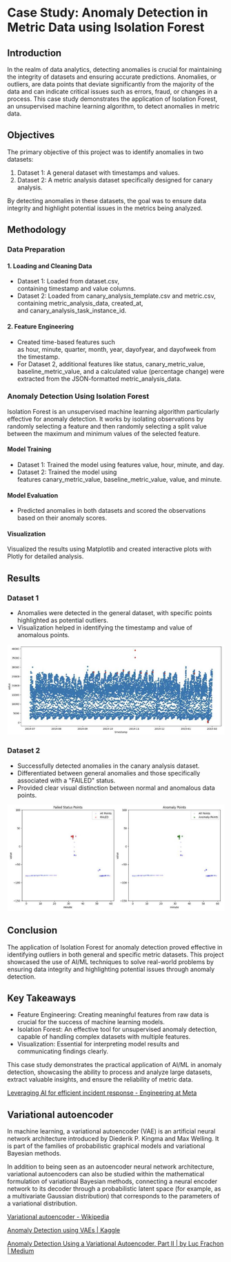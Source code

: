 # Case Study: Anomaly Detection in Metric Data using Isolation Forest

## Introduction

In the realm of data analytics, detecting anomalies is crucial for maintaining the integrity of datasets and ensuring accurate predictions. Anomalies, or outliers, are data points that deviate significantly from the majority of the data and can indicate critical issues such as errors, fraud, or changes in a process. This case study demonstrates the application of Isolation Forest, an unsupervised machine learning algorithm, to detect anomalies in metric data.

## Objectives

The primary objective of this project was to identify anomalies in two datasets:

1. Dataset 1: A general dataset with timestamps and values.
2. Dataset 2: A metric analysis dataset specifically designed for canary analysis.

By detecting anomalies in these datasets, the goal was to ensure data integrity and highlight potential issues in the metrics being analyzed.

## Methodology

### Data Preparation

#### 1. Loading and Cleaning Data

- Dataset 1: Loaded from dataset.csv, containing timestamp and value columns.
- Dataset 2: Loaded from canary_analysis_template.csv and metric.csv, containing metric_analysis_data, created_at, and canary_analysis_task_instance_id.

#### 2. Feature Engineering

- Created time-based features such as hour, minute, quarter, month, year, dayofyear, and dayofweek from the timestamp.
- For Dataset 2, additional features like status, canary_metric_value, baseline_metric_value, and a calculated value (percentage change) were extracted from the JSON-formatted metric_analysis_data.

### Anomaly Detection Using Isolation Forest

Isolation Forest is an unsupervised machine learning algorithm particularly effective for anomaly detection. It works by isolating observations by randomly selecting a feature and then randomly selecting a split value between the maximum and minimum values of the selected feature.

#### Model Training

- Dataset 1: Trained the model using features value, hour, minute, and day.
- Dataset 2: Trained the model using features canary_metric_value, baseline_metric_value, value, and minute.

#### Model Evaluation

- Predicted anomalies in both datasets and scored the observations based on their anomaly scores.

#### Visualization

Visualized the results using Matplotlib and created interactive plots with Plotly for detailed analysis.

## Results

### Dataset 1

- Anomalies were detected in the general dataset, with specific points highlighted as potential outliers.
- Visualization helped in identifying the timestamp and value of anomalous points.

![image](../../media/Screenshot%202024-07-17%20at%205.39.37%20PM.jpg)

### Dataset 2

- Successfully detected anomalies in the canary analysis dataset.
- Differentiated between general anomalies and those specifically associated with a "FAILED" status.
- Provided clear visual distinction between normal and anomalous data points.

![image](../../media/Screenshot%202024-07-17%20at%205.40.06%20PM.jpg)

## Conclusion

The application of Isolation Forest for anomaly detection proved effective in identifying outliers in both general and specific metric datasets. This project showcased the use of AI/ML techniques to solve real-world problems by ensuring data integrity and highlighting potential issues through anomaly detection.

## Key Takeaways

- Feature Engineering: Creating meaningful features from raw data is crucial for the success of machine learning models.
- Isolation Forest: An effective tool for unsupervised anomaly detection, capable of handling complex datasets with multiple features.
- Visualization: Essential for interpreting model results and communicating findings clearly.

This case study demonstrates the practical application of AI/ML in anomaly detection, showcasing the ability to process and analyze large datasets, extract valuable insights, and ensure the reliability of metric data.

[Leveraging AI for efficient incident response - Engineering at Meta](https://engineering.fb.com/2024/06/24/data-infrastructure/leveraging-ai-for-efficient-incident-response/)

## Variational autoencoder

In machine learning, a variational autoencoder (VAE) is an artificial neural network architecture introduced by Diederik P. Kingma and Max Welling. It is part of the families of probabilistic graphical models and variational Bayesian methods.

In addition to being seen as an autoencoder neural network architecture, variational autoencoders can also be studied within the mathematical formulation of variational Bayesian methods, connecting a neural encoder network to its decoder through a probabilistic latent space (for example, as a multivariate Gaussian distribution) that corresponds to the parameters of a variational distribution.

[Variational autoencoder - Wikipedia](https://en.wikipedia.org/wiki/Variational_autoencoder)

[Anomaly Detection using VAEs | Kaggle](https://www.kaggle.com/code/lucfrachon/anomaly-detection-using-vaes)

[Anomaly Detection Using a Variational Autoencoder, Part II | by Luc Frachon | Medium](https://medium.com/@luc.frachon/anomaly-detection-using-a-variational-autoencoder-part-ii-beeb30f0d88f)
